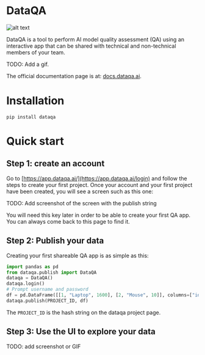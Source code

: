 # DataQA

![alt text](https://dataqa.ai/static/images/logo-violet.png "DataQA")

DataQA is a tool to perform AI model quality assessment (QA) using an interactive app that can be shared with technical and non-technical members of your team.

TODO: Add a gif.

The official documentation page is at: [docs.dataqa.ai]().

# Installation

`pip install dataqa`

# Quick start

## Step 1: create an account

Go to [https://app.dataqa.ai/](https://app.dataqa.ai/login) and follow the steps to create your first project. Once your account and your first project have been created, you will see a screen such as this one:

TODO: Add screenshot of the screen with the publish string

You will need this key later in order to be able to create your first QA app. You can always come back to this page to find it.

## Step 2: Publish your data

Creating your first shareable QA app is as simple as this:

```python
import pandas as pd
from dataqa.publish import DataQA
dataqa = DataQA()
dataqa.login()
# Prompt username and password
df = pd.DataFrame([[1, "Laptop", 1600], [2, "Mouse", 10]], columns=["id", "product", "price"])
dataqa.publish(PROJECT_ID, df)
```

The `PROJECT_ID` is the hash string on the dataqa project page.

## Step 3: Use the UI to explore your data

TODO: add screenshot or GIF

